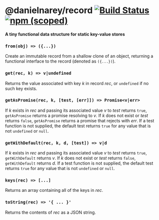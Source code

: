 # @danielnarey/record [![Build Status](https://travis-ci.com/danielnarey/record.svg?branch=master)](https://travis-ci.com/danielnarey/record) [![npm (scoped)](https://img.shields.io/npm/v/@danielnarey/record)](https://www.npmjs.com/package/@danielnarey/record)

**A tiny functional data structure for static key-value stores**


### `from(obj) => ({...})`
Create an immutable record from a shallow clone of an object, returning a
functional interface to the record (denoted as `({...})`).

### `get(rec, k) => v|undefined`
Returns the value associated with key *k* in record *rec*, or `undefined` if
no such key exists.

### `getAsPromise(rec, k, [test, [err]]) => Promise<v|err>`
If *k* exists in *rec* and passing its associated value *v* to *test*
returns `true`, `getAsPromise` returns a promise resolving to *v*. If
*k* does not exist or *test* returns `false`, `getAsPromise` returns a
promise that rejects with *err*. If a test function is not supplied, the
default test returns `true` for any value that is not `undefined` or
`null`.

### `getWithDefault(rec, k, d, [test]) => v|d`
If *k* exists in *rec* and passing its associated value *v* to *test*
returns `true`, `getWithDefault` returns *v*. If *k* does not exist or
*test* returns `false`, `getWithDefault` returns *d*. If a test function
is not supplied, the default test returns `true` for any value that is not
`undefined` or `null`.

### `keys(rec) => [...]`
Returns an array containing all of the keys in *rec*.

### `toString(rec) => '{ ... }'`
Returns the contents of *rec* as a JSON string.
